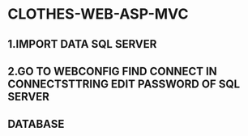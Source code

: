 # CLOTHES-WEB-ASP-MVC
## 1.IMPORT DATA SQL SERVER
## 2.GO TO WEBCONFIG FIND CONNECT IN CONNECTSTTRING EDIT PASSWORD OF SQL SERVER 
## DATABASE 
